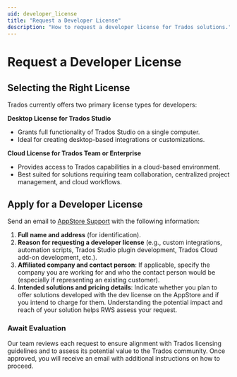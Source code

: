 ```yaml
---
uid: developer_license
title: "Request a Developer License"
description: "How to request a developer license for Trados solutions."
---
```


# Request a Developer License

## Selecting the Right License
Trados currently offers two primary license types for developers:

**Desktop License for Trados Studio**  
- Grants full functionality of Trados Studio on a single computer.  
- Ideal for creating desktop-based integrations or customizations.

**Cloud License for Trados Team or Enterprise**  
- Provides access to Trados capabilities in a cloud-based environment.  
- Best suited for solutions requiring team collaboration, centralized project management, and cloud workflows.

## Apply for a Developer License

Send an email to [AppStore Support](mailto:app-signing@rws.com) with the following information:  
1. **Full name and address** (for identification).  
2. **Reason for requesting a developer license** (e.g., custom integrations, automation scripts, Trados Studio plugin development, Trados Cloud add-on development, etc.).  
3. **Affiliated company and contact person**: If applicable, specify the company you are working for and who the contact person would be (especially if representing an existing customer).  
4. **Intended solutions and pricing details**: Indicate whether you plan to offer solutions developed with the dev license on the AppStore and if you intend to charge for them. Understanding the potential impact and reach of your solution helps RWS assess your request.

### Await Evaluation
Our team reviews each request to ensure alignment with Trados licensing guidelines and to assess its potential value to the Trados community. Once approved, you will receive an email with additional instructions on how to proceed.